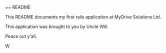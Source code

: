 == README

This README documents my first rails application at MyDrive Solutions Ltd.

This application was brought to you by Uncle Will.

Peace out y'all.

W
